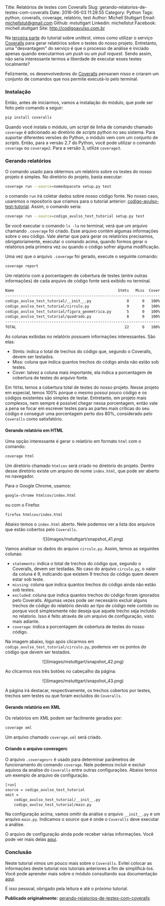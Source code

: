 Title: Relatórios de testes com Coveralls
Slug: gerando-relatorios-de-testes-com-coveralls
Date: 2016-06-03 11:28:55
Category: Python
Tags: python, coveralls, coverage, relatório, test
Author: Michell Stuttgart
Email: michellstut@gmail.com
Github: mstuttgart
Linkedin: michellstut
Facebook: michell.stuttgart
Site: http://codigoavulso.com.br

Na [terceira parte](http://codigoavulso.com.br/python-com-unittest-travis-ci-coveralls-e-landscape-parte-3-de-4.html) do tutorial sobre *unittest*, vimos como utilizar o serviço [Coveralls](https://coveralls.io/) para gerar relatórios sobre o testes do nosso projeto. Entretanto, uma "desvantagem" do serviço é que o processo de análise é iniciado apenas quando executarmos um *push* ou um *pull request*. Sendo assim, não seria interessante termos a liberdade de executar esses testes localmente?

Felizmente, os desenvolvedores do [Coveralls](https://coveralls.io/) pensaram nisso e criaram um conjunto de comandos que nos permite executá-lo pelo terminal.

### Instalação

Então, antes de iniciarmos, vamos a instalação do módulo, que pode ser feito pelo comando a seguir:

```bash
pip install coveralls
```

Quando você instala o módulo, um *script* de linha de comando chamado `coverage` é adicionado ao diretório de *scripts* python no seu sistema. Para suportar diferentes versões do Python, o módulo vem com um conjunto de *scripts*. Então, para a versão 2.7 do Python, você pode utilizar o comando `coverage` ou `coverage2`. Para a versão 3, utilize `coverage3`.

### Gerando relatórios

O comando usado para obtermos um relatório sobre os testes do nosso projeto é simples. No diretório do projeto, basta executar:

```bash
coverage run --source=nomedopacote setup.py test
```
o comando `run` irá coletar dados sobre nosso código fonte. No nosso caso, usaremos o repositorio que criamos para o tutorial anterior: [codigo-avulso-test-tutorial](https://github.com/mstuttgart/codigo-avulso-test-tutorial). Assim, o comando seria:

```bash
coverage run --source=codigo_avulso_test_tutorial setup.py test
```

Se você executar o comando `ls -la` no terminal, verá que um arquivo chamando `.coverage` foi criado. Esse arquivo contém algumas informações sobre o seu código. Vale alertar que para gerar os relatórios precisamos, obrigatoriamente, executar o comando acima, quando formos gerar o relatórios pela primeira vez ou quando o código sofrer alguma modificação.

Uma vez que o arquivo `.coverage` foi gerado, execute o seguinte comando:

```bash
coverage report
```

Um relatório com a porcentagem de cobertura de testes (entre outras informações) de cada arquivo de código fonte será exibido no terminal.

```bash
Name                                               Stmts   Miss  Cover
----------------------------------------------------------------------
codigo_avulso_test_tutorial/__init__.py                0      0   100%
codigo_avulso_test_tutorial/circulo.py                 9      0   100%
codigo_avulso_test_tutorial/figura_geometrica.py       5      0   100%
codigo_avulso_test_tutorial/quadrado.py                8      0   100%
----------------------------------------------------------------------
TOTAL                                                 22      0   100%
```

As colunas exibidas no relatório possuem informações interessantes. São elas:

* Stmts: indica o total de trechos do código que, segundo o Coveralls, devem ser testados.
* Miss: coluna que indica quantos trechos do código ainda não estão sob testes.
* Cover: talvez a coluna mais importante, ela indica a porcentagem de cobertura de testes do arquivo fonte.

Em `TOTAL` temos a cobertura total de testes do nosso projeto. Nesse projeto em especial, temos 100% porque o mesmo possui pouco código e os códigos existentes são simples de testar. Entretanto, em projeto mais complexos, nem sempre é possível chegar nessa porcentagem, então vale a pena se focar em escrever testes para as partes mais críticas do seu código e conseguir uma porcentagem perto dos 80%, considerado pelo `Coveralls` como satisfatório.

#### Gerando relatório em HTML

Uma opção interessante é gerar o relatório em formato `html` com o comando:

```bash
coverage html
```

Um diretório chamado `htmlcov` será criado no diretório do projeto. Dentro desse diretório existe um arquivo de nome `index.html`, que pode ser aberto no navegador.

Para o Google Chrome, usamos:

```bash
google-chrome htmlcov/index.html
```
ou com o Firefox

```bash
firefox htmlcov/index.html
```

Abaixo temos o `index.html` aberto. Nele podemos ver a lista dos arquivos que estão cobertos pelo `Coveralls`.

<center>
![](images/mstuttgart/snapshot_41.png)
</center>

Vamos analisar os dados do arquivo `circulo.py`. Assim, temos as seguintes colunas:

* `statements`: indica o total de trechos do código que, segundo o Coveralls, devem ser testadas. No caso do arquivo `circulo.py`,  o valor da coluna é 9, indicando que existem 9 trechos do código quem devem estar sob teste.
* `missing`: coluna que indica quantos trechos do código ainda não estão sob testes.
* `excluded`: coluna que indica quantos trechos do código foram ignorados pelo Coveralls. Algumas vezes pode ser necessário excluir alguns trechos de código do relatório devido ao tipo de código nele contido ou porque você simplesmente não deseja que aquele trecho seja incluido no relatorio. Isso é feito através de um arquivo de configuração, visto mais adiante.
* `coverage`: indica a porcentagem de cobertura de testes do nosso código.

Na imagem abaixo, logo após clicarmos em `codigo_avulso_test_tutorial/circulo.py`, podemos ver os pontos do código que devem ser testados.

<center>
![](images/mstuttgart/snapshot_42.png)
</center>

Ao clicarmos nos três botões no cabeçalho da página:

<center>
![](images/mstuttgart/snapshot_43.png)
</center>

A página irá destacar, respectivamente, os trechos cobertos por testes, trechos sem testes ou que foram excluídos do `Coveralls`.

#### Gerando relatório em XML
Os relatórios em XML podem ser facilmente gerados por:

```bash
coverage xml
```
Um arquivo chamado `coverage.xml` será criado.

#### Criando o arquivo coveragerc

O arquivo `.coveragesrc` é usado para determinar parâmetros de funcionamento do comando `coverage`. Nele podemos incluir e excluir aquivos da analise do `Coveralls` entre outras configurações. Abaixo temos um exemplo de arquivo de configuração.

```
[run]
source = codigo_avulso_test_tutorial
omit =
    codigo_avulso_test_tutorial/__init__.py
    codigo_avulso_test_tutorial/main.py
```

Na configuração acima, vamos omitir da análise o arquivo `__init__.py` e um arquivo `main.py`. Indicamos o *source* que é onde o `Coveralls` deve executar a análise.

O arquivo de configuração ainda pode receber várias informações. Você pode ver mais delas [aqui](http://coverage.readthedocs.io/en/latest/source.html#source).

### Conclusão

Neste tutorial vimos um pouco mais sobre o `Coveralls`. Evitei colocar as informações deste tutorial nos tutoriais anteriores a fim de simplificá-los. Você pode aprender mais sobre o módulo consultando sua documentação [aqui](http://coverage.readthedocs.io/en/latest/index.html).

É isso pessoal, obrigado pela leitura e até o próximo tutorial.

**Publicado originalmente:** [gerando-relatorios-de-testes-com-coveralls](http://codigoavulso.com.br/gerando-relatorios-de-testes-com-coveralls.html)
